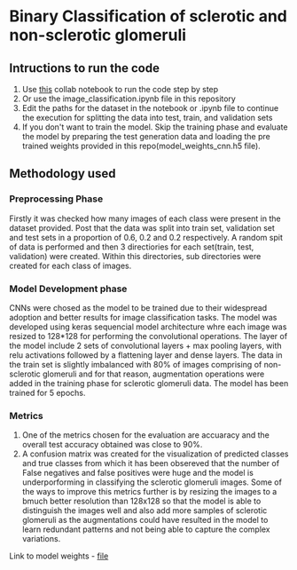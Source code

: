 # Binary Classification of sclerotic and non-sclerotic glomeruli

## Intructions to run the code

1. Use [this](https://colab.research.google.com/drive/1rOaK4RgaarKPHuXXddgikapPMHxJwhzV?usp=sharing) collab notebook to run the code step by step
2. Or use the image_classification.ipynb file in this repository
3. Edit the paths for the dataset in the notebook or .ipynb file to continue the execution for splitting the data into test, train, and validation sets
4. If you don't want to train the model. Skip the training phase and evaluate the model by preparing the test generation data and loading the pre trained weights provided in this repo(model_weights_cnn.h5 file).

## Methodology used

### Preprocessing Phase
Firstly it was checked how many images of each class were present in the dataset provided. Post that the data was split into train set, validation set and test sets in a proportion of 0.6, 0.2 and 0.2 respectively. A random spit of data is performed and then 3 directiories for each set(train, test, validation) were created. Within this directories, sub directories were created for each class of images.

### Model Development phase
CNNs were chosed as the model to be trained due to their widespread adoption and better results for image classification tasks. The model was developed using keras sequencial model architecture whre each image was resized to 128*128 for performing the convolutional operations. The layer of the model include 2 sets of convolutional layers + max pooling layers, with relu activations followed by a flattening layer and dense layers. The data in the train set is slightly imbalanced with 80% of images comprising of non-sclerotic glomeruli and for that reason, augmentation operations were added in the training phase for sclerotic glomeruli data. The model has been trained for 5 epochs.

### Metrics
1. One of the metrics chosen for the evaluation are accuaracy and the overall test accuracy obtained was close to 90%.
2. A confusion matrix was created for the visualization of predicted classes and true classes from which it has been obsereved that the number of False negatives and false positives were huge and the model is underporforming in classifying the sclerotic glomeruli images. Some of the ways to improve this metrics further is by resizing the images to a bmuch better resolution than 128x128 so that the model is able to distinguish the images well and also add more samples of sclerotic glomeruli as the augmentations could have resulted in the model to learn redundant patterns and not being able to capture the complex variations.

Link to model weights - [file](https://drive.google.com/file/d/1Fwv-8R9nwqnA_xhGUFhA-EAAqmBRdjn2/view?usp=sharing)
